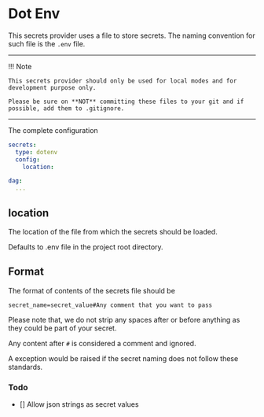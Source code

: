 # Dot Env

This secrets provider uses a file to store secrets. The naming convention for such file is the ```.env``` file. 


---
!!! Note

    This secrets provider should only be used for local modes and for development purpose only. 

    Please be sure on **NOT** committing these files to your git and if possible, add them to .gitignore.

---

The complete configuration

```yaml
secrets:
  type: dotenv
  config:
    location: 

dag:
  ...
```

## location

The location of the file from which the secrets should be loaded. 

Defaults to .env file in the project root directory.

## Format

The format of contents of the secrets file should be

```shell
secret_name=secret_value#Any comment that you want to pass
```

Please note that, we do not strip any spaces after or before anything as they could be part of your secret.

Any content after ```#``` is considered a comment and ignored. 

A exception would be raised if the secret naming does not follow these standards. 

### Todo

- [] Allow json strings as secret values

